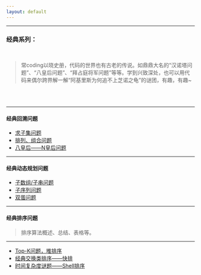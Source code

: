```yaml
---
layout: default
---
```



* * *

### 经典系列：
<br/>

  >常coding以晓史册，代码的世界也有古老的传说。如鼎鼎大名的“汉诺塔问题”、“八皇后问题”、“拜占庭将军问题”等等。学到兴致深处，也可以用代码来偶尔跨界解一解“阿基里斯为何追不上芝诺之龟”的谜团，有趣，有趣~
<br/>
<br/>

---
#### 经典回溯问题

*  [求子集问题](./subset.md)
*  [排列、组合问题](./subset.md)
*  [八皇后——N皇后问题](./subset.md)

---

#### 经典动态规划问题
*  [子数组/子串问题](./subarr.md)
*  [子序列问题](./subseq.md)
*  [双蛋问题](./subset.md)

---
#### 经典排序问题
>排序算法概述、总结、表格等。
***
*  [Top-K问题，堆排序](./heap_sort.md)
*  [经典交换类排序——快排](./quick_sort.md)
*  [时间复杂度谜题——Shell排序](./shell_sort.md)
